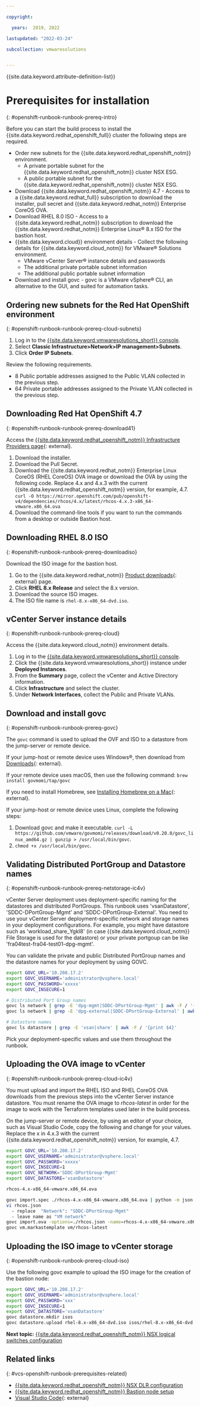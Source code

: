 ```yaml
---

copyright:

  years:  2019, 2022

lastupdated: "2022-03-24"

subcollection: vmwaresolutions


---
```


{{site.data.keyword.attribute-definition-list}}

# Prerequisites for installation
{: #openshift-runbook-runbook-prereq-intro}

Before you can start the build process to install the {{site.data.keyword.redhat_openshift_full}} cluster the following steps are required.

* Order new subnets for the {{site.data.keyword.redhat_openshift_notm}} environment.
   * A private portable subnet for the {{site.data.keyword.redhat_openshift_notm}} cluster NSX ESG.
   * A public portable subnet for the {{site.data.keyword.redhat_openshift_notm}} cluster NSX ESG.
* Download {{site.data.keyword.redhat_openshift_notm}} 4.7 - Access to a {{site.data.keyword.redhat_full}} subscription to download the installer, pull secret and {{site.data.keyword.redhat_notm}} Enterprise CoreOS OVA.
* Download RHEL 8.0 ISO - Access to a {{site.data.keyword.redhat_notm}} subscription to download the {{site.data.keyword.redhat_notm}} Enterprise Linux® 8.x ISO for the bastion host.
* {{site.data.keyword.cloud}} environment details - Collect the following details for {{site.data.keyword.cloud_notm}} for VMware® Solutions environment.
   * VMware vCenter Server® instance details and passwords
   * The additional private portable subnet information
   * The additional public portable subnet information
* Download and install govc - govc is a VMware vSphere® CLI, an alternative to the GUI, and suited for automation tasks.

## Ordering new subnets for the Red Hat OpenShift environment
{: #openshift-runbook-runbook-prereq-cloud-subnets}

1. Log in to the [{{site.data.keyword.vmwaresolutions_short}} console](https://cloud.ibm.com/infrastructure/vmware-solutions/console).
2. Select **Classic Infrastructure>Network>IP management>Subnets**.
3. Click **Order IP Subnets**.

Review the following requirements.
* 8 Public portable addresses assigned to the Public VLAN collected in the previous step.
* 64 Private portable addresses assigned to the Private VLAN collected in the previous step.

## Downloading Red Hat OpenShift 4.7
{: #openshift-runbook-runbook-prereq-download41}

Access the [{{site.data.keyword.redhat_openshift_notm}} Infrastructure Providers page](https://cloud.redhat.com/openshift/install/vsphere/user-provisioned){: external}.

1. Download the installer.
2. Download the Pull Secret.
3. Download the {{site.data.keyword.redhat_notm}} Enterprise Linux CoreOS (RHEL CoreOS) OVA image or download the OVA by using the following code. Replace 4.x and 4.x.3 with the current {{site.data.keyword.redhat_openshift_notm}} version, for example, 4.7.
   `curl -O https://mirror.openshift.com/pub/openshift-v4/dependencies/rhcos/4.x/latest/rhcos-4.x.3-x86_64-vmware.x86_64.ova`
4. Download the command-line tools if you want to run the commands from a desktop or outside Bastion host.

## Downloading RHEL 8.0 ISO
{: #openshift-runbook-runbook-prereq-downloadiso}

Download the ISO image for the bastion host.

1. Go to the {{site.data.keyword.redhat_notm}} [Product downloads](https://access.redhat.com/downloads){: external} page.
2. Click **RHEL 8.x Release** and select the 8.x version.
3. Download the source ISO images.
4. The ISO file name is `rhel-8.x-x86_64-dvd.iso`.

## vCenter Server instance details
{: #openshift-runbook-runbook-prereq-cloud}

Access the {{site.data.keyword.cloud_notm}} environment details.

1. Log in to the [{{site.data.keyword.vmwaresolutions_short}} console](https://cloud.ibm.com/infrastructure/vmware-solutions/console).
2. Click the {{site.data.keyword.vmwaresolutions_short}} instance under **Deployed Instances**.
3. From the **Summary** page, collect the vCenter and Active Directory information.
4. Click **Infrastructure** and select the cluster.
5. Under **Network Interfaces**, collect the Public and Private VLANs.

## Download and install govc
{: #openshift-runbook-runbook-prereq-govc}

The `govc` command is used to upload the OVF and ISO to a datastore from the jump-server or remote device.

If your jump-host or remote device uses Windows®, then download from [Downloads](https://github.com/vmware/govmomi/releases){: external}.

If your remote device uses macOS, then use the following command: `brew install govmomi/tap/govc`

If you need to install Homebrew, see [Installing Homebrew on a Mac](https://treehouse.github.io/installation-guides/mac/homebrew){: external}.

If your jump-host or remote device uses Linux, complete the following steps:

1. Download govc and make it executable.
   `curl -L https://github.com/vmware/govmomi/releases/download/v0.20.0/govc_linux_amd64.gz | gunzip > /usr/local/bin/govc`.
2. `chmod +x /usr/local/bin/govc`.

## Validating Distributed PortGroup and Datastore names
{: #openshift-runbook-runbook-prereq-netstorage-ic4v}

vCenter Server deployment uses deployment-specific naming for the datastores and distributed PortGroups. This runbook uses 'vsanDatastore', 'SDDC-DPortGroup-Mgmt' and 'SDDC-DPortGroup-External'. You need to use your vCenter Server deployment-specific network and storage names in your deployment configurations. For example, you might have datastore such as 'workload_share_YgkI8' (in case {{site.data.keyword.cloud_notm}} File Storage is used for the datastore) or your private portgoup can be like 'fra04test-fra04-test01-dpg-mgmt'.  

You can validate the private and public Distributed PortGroup names and the datastore names for your deployment by using GOVC.

```bash
export GOVC_URL='10.208.17.2'
export GOVC_USERNAME='administrator@vsphere.local'
export GOVC_PASSWORD='xxxxx'
export GOVC_INSECURE=1

# Distributed Port Group names
govc ls network | grep -E 'dpg-mgmt|SDDC-DPortGroup-Mgmt' | awk -F / '{print $4}'
govc ls network | grep -E 'dpg-external|SDDC-DPortGroup-External' | awk -F / '{print $4}'

# Datastore names
govc ls datastore | grep -E 'vsan|share' | awk -F / '{print $4}'
```
Pick your deployment-specific values and use them throughout the runbook.

## Uploading the OVA image to vCenter
{: #openshift-runbook-runbook-prereq-cloud-ic4v}

You must upload and import the RHEL ISO and RHEL CoreOS OVA downloads from the previous steps into the vCenter Server instance datastore. You must rename the OVA image to *rhcos-latest* in order for the image to work with the Terraform templates used later in the build process.

On the jump-server or remote device, by using an editor of your choice, such as Visual Studio Code, copy the following and change for your values. Replace the x in 4.x.3 with the current {{site.data.keyword.redhat_openshift_notm}} version, for example, 4.7.

```bash
export GOVC_URL='10.208.17.2'
export GOVC_USERNAME='administrator@vsphere.local'
export GOVC_PASSWORD='xxxxx'
export GOVC_INSECURE=1
export GOVC_NETWORK='SDDC-DPortGroup-Mgmt'
export GOVC_DATASTORE='vsanDatastore'

rhcos-4.x-x86_64-vmware.x86_64.ova

govc import.spec ./rhcos-4.x-x86_64-vmware.x86_64.ova | python -m json.tool > rhcos.json
vi rhcos.json
  - replace  "Network": "SDDC-DPortGroup-Mgmt"
  - leave name as "VM network"
govc import.ova -options=./rhcos.json -name=rhcos-4.x-x86_64-vmware.x86_64.ova
govc vm.markastemplate vm/rhcos-latest
```

## Uploading the ISO image to vCenter storage
{: #openshift-runbook-runbook-prereq-cloud-iso}

Use the following govc example to upload the ISO image for the creation of the bastion node:

```bash
export GOVC_URL='10.208.17.2'
export GOVC_USERNAME='administrator@vsphere.local'
export GOVC_PASSWORD='xxx'
export GOVC_INSECURE=1
export GOVC_DATASTORE='vsanDatastore'
govc datastore.mkdir isos
govc datastore.upload rhel-8.x-x86_64-dvd.iso isos/rhel-8.x-x86_64-dvd.iso
```

**Next topic:** [{{site.data.keyword.redhat_openshift_notm}} NSX logical switches configuration](/docs/vmwaresolutions?topic=vmwaresolutions-openshift-runbook-runbook-nsxls-intro)

## Related links
{: #vcs-openshift-runbook-prerequisites-related}

* [{{site.data.keyword.redhat_openshift_notm}} NSX DLR configuration](/docs/vmwaresolutions?topic=vmwaresolutions-openshift-runbook-runbook-nsxdlr-intro)
* [{{site.data.keyword.redhat_openshift_notm}} Bastion node setup](/docs/vmwaresolutions?topic=vmwaresolutions-openshift-runbook-runbook-bastion-intro)
* [Visual Studio Code](https://code.visualstudio.com/){: external}
